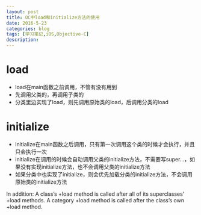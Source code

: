 ```yaml
---
layout: post
title: OC中load和initialize方法的使用
date: 2016-5-23
categories: blog
tags: [学习笔记,iOS,Objective-C]
description: 
---
```



# load

- load在main函数之前调用，不管有没有用到
- 先调用父类的，再调用子类的
- 分类里边实现了load，则先调用原始类的load，后调用分类的load

# initialize

- initialize在main函数之后调用，只有第一次调用这个类的时候才会执行，并且只会执行一次
- initialize在调用的时候会自动调用父类的initialize方法，不需要写super...，如果没有实现initialize方法，也不会调用父类的initialize方法
- 如果分类中也实现了initialize，则会优先加载分类的initialize方法，不会调用原始类的initialize方法

In addition:
A class’s +load method is called after all of its superclasses’ +load methods.
A category +load method is called after the class’s own +load method.